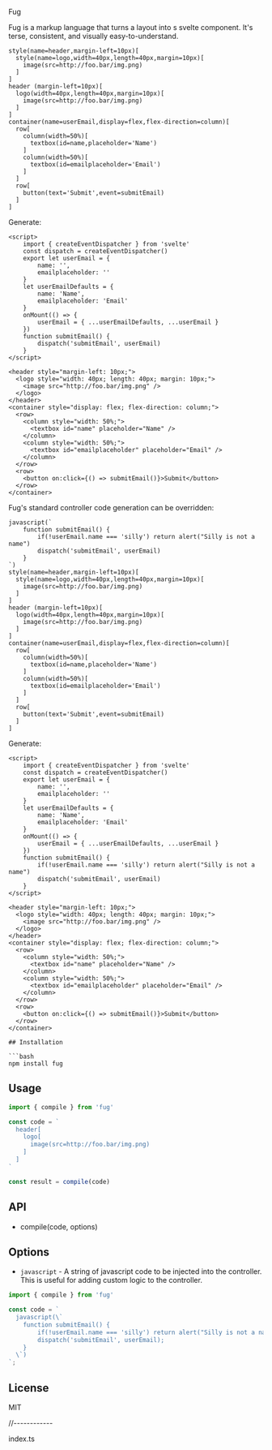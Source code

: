 Fug

Fug is a markup language that turns a layout into s svelte component. It's terse, consistent, and visually easy-to-understand.

```fug
style(name=header,margin-left=10px)[
  style(name=logo,width=40px,length=40px,margin=10px)[
    image(src=http://foo.bar/img.png)
  ]
]
header (margin-left=10px)[
  logo(width=40px,length=40px,margin=10px)[
    image(src=http://foo.bar/img.png)
  ]
]
container(name=userEmail,display=flex,flex-direction=column)[
  row[
    column(width=50%)[
      textbox(id=name,placeholder='Name')
    ]
    column(width=50%)[
      textbox(id=emailplaceholder='Email')
    ]
  ]
  row[
    button(text='Submit',event=submitEmail)
  ]
]
```

Generate:

```svelte
<script>
    import { createEventDispatcher } from 'svelte'
    const dispatch = createEventDispatcher()
    export let userEmail = {
        name: '',
        emailplaceholder: ''
    }
    let userEmailDefaults = {
        name: 'Name',
        emailplaceholder: 'Email'
    }
    onMount(() => {
        userEmail = { ...userEmailDefaults, ...userEmail }
    })
    function submitEmail() {
        dispatch('submitEmail', userEmail)
    }
</script>

<header style="margin-left: 10px;">
  <logo style="width: 40px; length: 40px; margin: 10px;">
    <image src="http://foo.bar/img.png" />
  </logo>
</header>
<container style="display: flex; flex-direction: column;">
  <row>
    <column style="width: 50%;">
      <textbox id="name" placeholder="Name" />
    </column>
    <column style="width: 50%;">
      <textbox id="emailplaceholder" placeholder="Email" />
    </column>
  </row>
  <row>
    <button on:click={() => submitEmail()}>Submit</button>
  </row>
</container>
```

Fug's standard controller code generation can be overridden:

```fug
javascript(`
    function submitEmail() {
        if(!userEmail.name === 'silly') return alert("Silly is not a name")
        dispatch('submitEmail', userEmail)
    }
`)
style(name=header,margin-left=10px)[
  style(name=logo,width=40px,length=40px,margin=10px)[
    image(src=http://foo.bar/img.png)
  ]
]
header (margin-left=10px)[
  logo(width=40px,length=40px,margin=10px)[
    image(src=http://foo.bar/img.png)
  ]
]
container(name=userEmail,display=flex,flex-direction=column)[
  row[
    column(width=50%)[
      textbox(id=name,placeholder='Name')
    ]
    column(width=50%)[
      textbox(id=emailplaceholder='Email')
    ]
  ]
  row[
    button(text='Submit',event=submitEmail)
  ]
]
```

Generate:

```svelte
<script>
    import { createEventDispatcher } from 'svelte'
    const dispatch = createEventDispatcher()
    export let userEmail = {
        name: '',
        emailplaceholder: ''
    }
    let userEmailDefaults = {
        name: 'Name',
        emailplaceholder: 'Email'
    }
    onMount(() => {
        userEmail = { ...userEmailDefaults, ...userEmail }
    })
    function submitEmail() {
        if(!userEmail.name === 'silly') return alert("Silly is not a name")
        dispatch('submitEmail', userEmail)
    }
</script>

<header style="margin-left: 10px;">
  <logo style="width: 40px; length: 40px; margin: 10px;">
    <image src="http://foo.bar/img.png" />
  </logo>
</header>
<container style="display: flex; flex-direction: column;">
  <row>
    <column style="width: 50%;">
      <textbox id="name" placeholder="Name" />
    </column>
    <column style="width: 50%;">
      <textbox id="emailplaceholder" placeholder="Email" />
    </column>
  </row>
  <row>
    <button on:click={() => submitEmail()}>Submit</button>
  </row>
</container>
```


```
## Installation

```bash
npm install fug
```

## Usage

```js
import { compile } from 'fug'

const code = `
  header[
    logo[
      image(src=http://foo.bar/img.png)
    ]
  ]
`

const result = compile(code)
```

## API

- compile(code, options)

## Options

- `javascript` - A string of javascript code to be injected into the controller. This is useful for adding custom logic to the controller.

```js
import { compile } from 'fug'

const code = `
  javascript(\`
    function submitEmail() {
        if(!userEmail.name === 'silly') return alert("Silly is not a name")
        dispatch('submitEmail', userEmail);
    }
  \`)
`;
```

## License

MIT

//------------

index.ts
